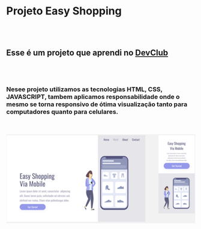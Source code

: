 <h1>Projeto Easy Shopping</h1>
<br>
<br>
<h2>Esse é um projeto que aprendi no <a href="https://rodolfomori.com.br/devclub">DevClub</a></h2>
<br>
<br>
<h3>Nesee projeto utilizamos as tecnologias HTML, CSS, JAVASCRIPT, tambem aplicamos responsabilidade
onde o mesmo se torna responsivo de ótima visualização tanto para computadores quanto para celulares. </h3>
<br>
<br>
<img src="https://github.com/biano767/projeto-responsivo-devclube/blob/main/assets/Image%20Easy%20Shopping.png?raw=true" alt="imagem-projeto" />
